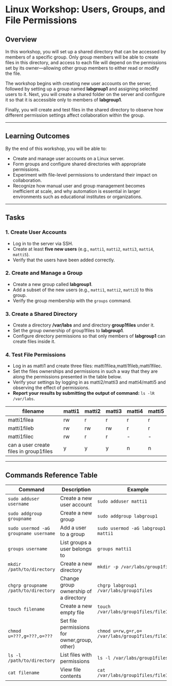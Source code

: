 # Linux Workshop: Users, Groups, and File Permissions

## Overview
In this workshop, you will set up a shared directory that can be accessed by members of a specific group. Only group members will be able to create files in this directory, and access to each file will depend on the permissions set by its owner—allowing other group members to either read or modify the file.

The workshop begins with creating new user accounts on the server, followed by setting up a group named **labgroup1** and assigning selected users to it. Next, you will create a shared folder on the server and configure it so that it is accessible only to members of **labgroup1**.

Finally, you will create and test files in the shared directory to observe how different permission settings affect collaboration within the group. 

---

## Learning Outcomes
By the end of this workshop, you will be able to:

- Create and manage user accounts on a Linux server.  
- Form groups and configure shared directories with appropriate permissions.  
- Experiment with file-level permissions to understand their impact on collaboration.  
- Recognize how manual user and group management becomes inefficient at scale, and why automation is essential in larger environments such as educational institutes or organizations.  

---

## Tasks

### 1. Create User Accounts
- Log in to the server via SSH.  
- Create at least **five new users** (e.g., `matti1`, `matti2`, `matti3`, `matti4`, `matti5`).  
- Verify that the users have been added correctly.  

### 2. Create and Manage a Group
- Create a new group called **labgroup1**.  
- Add a subset of the new users (e.g., `matti1`, `matti2`, `matti3`) to this group.  
- Verify the group membership with the `groups` command.  

### 3. Create a Shared Directory
- Create a directory **/var/labs** and and directory **group1files** under it.  
- Set the group ownership of group1files to **labgroup1**.  
- Configure directory permissions so that only members of **labgroup1** can create files inside it.  

### 4. Test File Permissions
- Log in as matti1 and create three files: matti1filea,matti1fileb,matti1filec.
-  Set the files ownerships and permissions in such a way that they are along the permissions presented in the table below.
-  Verify your settings by logging in as matti2/matti3 and matti4/matti5 and observing the effect of permissions.
-  **Report your results by submitting the output of command:** `ls -lR /var/labs`.

| filename     | matti1 | matti2 | matti3 | matti4 | matti5 |
|--------------|--------|--------|--------|--------|--------|
| matti1filea  | rw     | r      | r      | r      | r      |
| matti1fileb  | rw     | rw     | rw     | r      | r      |
| matti1filec  | rw     | r      | r      | -      | -      |
| can a user create files in group1files | y | y | y | n | n |



---
## Commands Reference Table

| Command | Description | Example |
|---------|-------------|---------|
| `sudo adduser username` | Create a new user account | `sudo adduser matti1` |
| `sudo addgroup groupname` | Create a new group | `sudo addgroup labgroup1` |
| `sudo usermod -aG groupname username` | Add a user to a group | `sudo usermod -aG labgroup1 matti1` |
| `groups username` | List groups a user belongs to | `groups matti1` |
| `mkdir /path/to/directory` | Create a new directory | `mkdir -p /var/labs/group1files` |
| `chgrp groupname /path/to/directory` | Change group ownership of a directory | `chgrp labgroup1 /var/labs/group1files` |
| `touch filename` | Create a new empty file | `touch /var/labs/group1files/file1.txt` |
| `chmod u=???,g=???,o=???` | Set file permissions for owner,group, other) | `chmod u=rw,g=r,o=  /var/labs/group1files/file1.txt` |
| `ls -l /path/to/directory` | List files with permissions | `ls -l /var/labs/group1files` |
| `cat filename` | View file contents | `cat /var/labs/group1files/file1.txt` |
